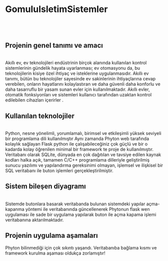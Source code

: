 # GomuluIsletimSistemler<h1>
 <br>
<h2>Projenin genel tanımı ve amacı</h2><br>
Akıllı ev, ev teknolojileri endüstrinin birçok alanında kullanılan kontrol sistemlerinin gündelik hayata uyarlanması; ev otomasyonu da, bu teknolojilerin kisiye özel ihtiyaç ve isteklerine uygulanmasıdır. Akıllı ev tanımı, bütün bu teknolojiler sayesinde ev sakinlerinin ihtiyaçlarına cevap verebilen, onların hayatlarını kolaylastıran ve daha güvenli daha konforlu ve daha tasarruflu bir yasam sunan evler için kullanılmaktadır. Akıllı evler, otomatik fonksiyonları ve sistemleri kullanıcı tarafından uzaktan kontrol edilebilen
cihazları içerirler .
<h2>Kullanılan teknolojiler</h2><br>
Python, nesne yönelimli, yorumlamalı, birimsel ve etkileşimli yüksek seviyeli bir programlama dili kullanılmıştır Aynı zamanda Phyton web tarafında kolaylık sağlayan Flask python ile çalışabileceğiniz çok güçlü ve bir o kadarda kolay öğrenilen minimal bir framework te proje de kullanılmıştır. Veritabanı olarak SQLite, dünyada en çok dağıtılan ve tavsiye edilen kaynak kodları halka açık, tamamen C/C++ programlama dilleriyle geliştirilmiş sunucu yazılımı ve yapılandırma gereksinimi olmayan, işlemsel ve ilişkisel bir SQL veritabanı ile buton işlemleri gerçekleştirilmiştir.
<h2>Sistem bileşen diyagramı</h2><br>
Sistemde butonlara basarak veritabanda bulunan sistemdeki yapılar açma-kapanma yöntemi ile veritabanında güncellenerek Phytonun flask wen uygulaması ile sade bir uygulama yapılarak  buton  ile açma  kapama işlemi veritabanına aktarılmaktadır.
<h2>Projenin uygulama aşamaları</h2>
Phyton bilinmediği için çok sıkıntı yaşandı. Veritabanıba bağlama kısmı ve framework kurulma aşaması oldukça zorlamıştır!
